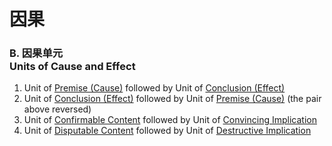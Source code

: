 # 因果
### B. 因果单元<br>Units of Cause and Effect
 
  1. Unit of [Premise (Cause)](# "kāraṇa vākya") followed by Unit of [Conclusion (Effect)](# "phala vākya")
  2. Unit of [Conclusion (Effect)](# "phala vākya") followed by Unit of [Premise (Cause)](# "kāraṇa vākya") (the pair above reversed)
  3. Unit of [Confirmable Content](# "yutti vākya") followed by Unit of [Convincing Implication](# "laddhaguṇa vākya")
  4. Unit of [Disputable Content](# "ayutti vākya") followed by Unit of [Destructive Implication](# "laddhadosa vākya")